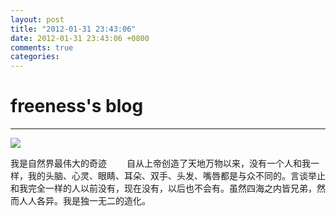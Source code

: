 ```yaml
---
layout: post
title: "2012-01-31 23:43:06"
date: 2012-01-31 23:43:06 +0800
comments: true
categories: 
---
```


# freeness's blog

----------

![](http://okqmqrbgo.bkt.clouddn.com/201201312343061.jpg)

>
我是自然界最伟大的奇迹
　　自从上帝创造了天地万物以来，没有一个人和我一样，我的头脑、心灵、眼睛、耳朵、双手、头发、嘴唇都是与众不同的。言谈举止和我完全一样的人以前没有，现在没有，以后也不会有。虽然四海之内皆兄弟，然而人人各异。我是独一无二的造化。